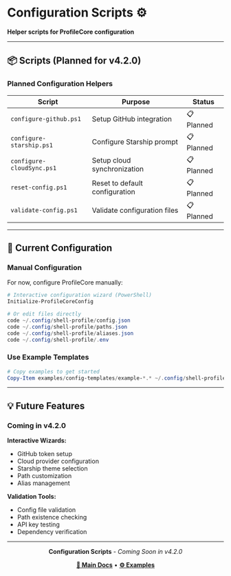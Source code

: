 # Configuration Scripts ⚙️

**Helper scripts for ProfileCore configuration**

---

## 📦 Scripts (Planned for v4.2.0)

### Planned Configuration Helpers

| Script                    | Purpose                        | Status     |
| ------------------------- | ------------------------------ | ---------- |
| `configure-github.ps1`    | Setup GitHub integration       | 📋 Planned |
| `configure-starship.ps1`  | Configure Starship prompt      | 📋 Planned |
| `configure-cloudSync.ps1` | Setup cloud synchronization    | 📋 Planned |
| `reset-config.ps1`        | Reset to default configuration | 📋 Planned |
| `validate-config.ps1`     | Validate configuration files   | 📋 Planned |

---

## 🚀 Current Configuration

### Manual Configuration

For now, configure ProfileCore manually:

```powershell
# Interactive configuration wizard (PowerShell)
Initialize-ProfileCoreConfig

# Or edit files directly
code ~/.config/shell-profile/config.json
code ~/.config/shell-profile/paths.json
code ~/.config/shell-profile/aliases.json
code ~/.config/shell-profile/.env
```

### Use Example Templates

```powershell
# Copy examples to get started
Copy-Item examples/config-templates/example-*.* ~/.config/shell-profile/
```

---

## 💡 Future Features

### Coming in v4.2.0

**Interactive Wizards:**

- GitHub token setup
- Cloud provider configuration
- Starship theme selection
- Path customization
- Alias management

**Validation Tools:**

- Config file validation
- Path existence checking
- API key testing
- Dependency verification

---

<div align="center">

**Configuration Scripts** - _Coming Soon in v4.2.0_

**[📖 Main Docs](../../README.md)** • **[⚙️ Examples](../../examples/)**

</div>

